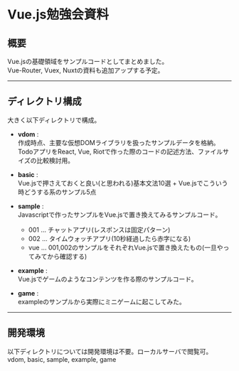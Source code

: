 # Vue.js勉強会資料  
  
## 概要  
  
Vue.jsの基礎領域をサンプルコードとしてまとめました。  
Vue-Router, Vuex, Nuxtの資料も追加アップする予定。  
  
---  
  
## ディレクトリ構成  
  
大きく以下ディレクトリで構成。  
  
- __vdom__ :  
作成時点、主要な仮想DOMライブラリを扱ったサンプルデータを格納。  
TodoアプリをReact, Vue, Riotで作った際のコードの記述方法、ファイルサイズの比較検討用。  
  
- __basic__ :  
Vue.jsで押さえておくと良い(と思われる)基本文法10選 + Vue.jsでこういう時どうする系のサンプル5点  
  
- __sample__ :  
Javascriptで作ったサンプルをVue.jsで置き換えてみるサンプルコード。  
  - 001 ... チャットアプリ(レスポンスは固定パターン)  
  - 002 ... タイムウォッチアプリ(10秒経過したら赤字になる)  
  - vue ... 001,002のサンプルをそれぞれVue.jsで置き換えたもの(一旦やってみてから確認する)  
  
- __example__ :  
Vue.jsでゲームのようなコンテンツを作る際のサンプルコード。
  
- __game__ :  
exampleのサンプルから実際にミニゲームに起こしてみた。  
  
---  
  
## 開発環境  
  
以下ディレクトリについては開発環境は不要。ローカルサーバで閲覧可。  
vdom, basic, sample, example, game  
  

  
